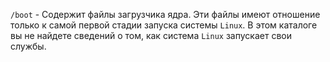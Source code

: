 `/boot` - Содержит файлы загрузчика ядра. Эти файлы имеют отношение только к самой первой стадии запуска системы 
`Linux`. В этом каталоге вы не найдете сведений о том, как система `Linux` запускает свои службы.